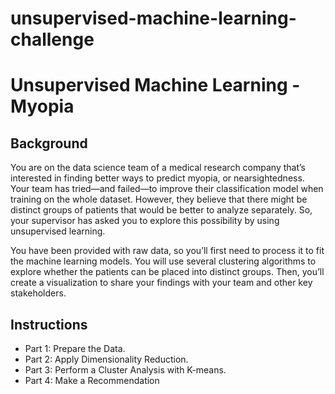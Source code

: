 # unsupervised-machine-learning-challenge

# Unsupervised Machine Learning - Myopia

## Background
You are on the data science team of a medical research company that’s interested in finding better ways to predict myopia, or nearsightedness. Your team has tried—and failed—to improve their classification model when training on the whole dataset. However, they believe that there might be distinct groups of patients that would be better to analyze separately. So, your supervisor has asked you to explore this possibility by using unsupervised learning.

You have been provided with raw data, so you’ll first need to process it to fit the machine learning models. You will use several clustering algorithms to explore whether the patients can be placed into distinct groups. Then, you’ll create a visualization to share your findings with your team and other key stakeholders.

## Instructions
- Part 1: Prepare the Data.
- Part 2: Apply Dimensionality Reduction.
- Part 3: Perform a Cluster Analysis with K-means.
- Part 4: Make a Recommendation 